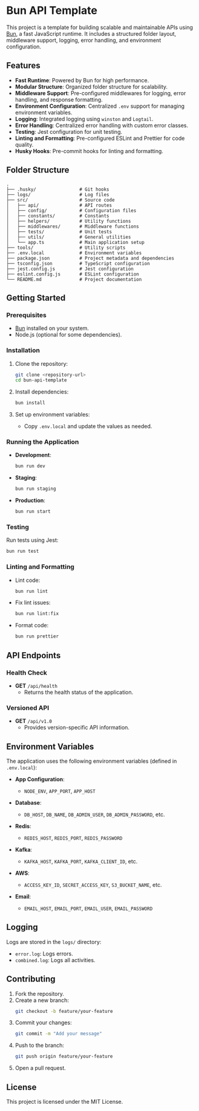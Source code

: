 # Bun API Template

This project is a template for building scalable and maintainable APIs using [Bun](https://bun.sh/), a fast JavaScript runtime. It includes a structured folder layout, middleware support, logging, error handling, and environment configuration.

## Features

- **Fast Runtime**: Powered by Bun for high performance.
- **Modular Structure**: Organized folder structure for scalability.
- **Middleware Support**: Pre-configured middlewares for logging, error handling, and response formatting.
- **Environment Configuration**: Centralized `.env` support for managing environment variables.
- **Logging**: Integrated logging using `winston` and `Logtail`.
- **Error Handling**: Centralized error handling with custom error classes.
- **Testing**: Jest configuration for unit testing.
- **Linting and Formatting**: Pre-configured ESLint and Prettier for code quality.
- **Husky Hooks**: Pre-commit hooks for linting and formatting.

## Folder Structure

```
.
├── .husky/                # Git hooks
├── logs/                  # Log files
├── src/                   # Source code
│   ├── api/               # API routes
│   ├── config/            # Configuration files
│   ├── constants/         # Constants
│   ├── helpers/           # Utility functions
│   ├── middlewares/       # Middleware functions
│   ├── tests/             # Unit tests
│   ├── utils/             # General utilities
│   └── app.ts             # Main application setup
├── tools/                 # Utility scripts
├── .env.local             # Environment variables
├── package.json           # Project metadata and dependencies
├── tsconfig.json          # TypeScript configuration
├── jest.config.js         # Jest configuration
├── eslint.config.js       # ESLint configuration
└── README.md              # Project documentation
```

## Getting Started

### Prerequisites

- [Bun](https://bun.sh/) installed on your system.
- Node.js (optional for some dependencies).

### Installation

1. Clone the repository:

   ```sh
   git clone <repository-url>
   cd bun-api-template
   ```

2. Install dependencies:

   ```sh
   bun install
   ```

3. Set up environment variables:
   - Copy `.env.local` and update the values as needed.

### Running the Application

- **Development**:

  ```sh
  bun run dev
  ```

- **Staging**:

  ```sh
  bun run staging
  ```

- **Production**:
  ```sh
  bun run start
  ```

### Testing

Run tests using Jest:

```sh
bun run test
```

### Linting and Formatting

- Lint code:

  ```sh
  bun run lint
  ```

- Fix lint issues:

  ```sh
  bun run lint:fix
  ```

- Format code:
  ```sh
  bun run prettier
  ```

## API Endpoints

### Health Check

- **GET** `/api/health`
  - Returns the health status of the application.

### Versioned API

- **GET** `/api/v1.0`
  - Provides version-specific API information.

## Environment Variables

The application uses the following environment variables (defined in `.env.local`):

- **App Configuration**:

  - `NODE_ENV`, `APP_PORT`, `APP_HOST`

- **Database**:

  - `DB_HOST`, `DB_NAME`, `DB_ADMIN_USER`, `DB_ADMIN_PASSWORD`, etc.

- **Redis**:

  - `REDIS_HOST`, `REDIS_PORT`, `REDIS_PASSWORD`

- **Kafka**:

  - `KAFKA_HOST`, `KAFKA_PORT`, `KAFKA_CLIENT_ID`, etc.

- **AWS**:

  - `ACCESS_KEY_ID`, `SECRET_ACCESS_KEY`, `S3_BUCKET_NAME`, etc.

- **Email**:
  - `EMAIL_HOST`, `EMAIL_PORT`, `EMAIL_USER`, `EMAIL_PASSWORD`

## Logging

Logs are stored in the `logs/` directory:

- `error.log`: Logs errors.
- `combined.log`: Logs all activities.

## Contributing

1. Fork the repository.
2. Create a new branch:
   ```sh
   git checkout -b feature/your-feature
   ```
3. Commit your changes:
   ```sh
   git commit -m "Add your message"
   ```
4. Push to the branch:
   ```sh
   git push origin feature/your-feature
   ```
5. Open a pull request.

## License

This project is licensed under the MIT License.

```

```
